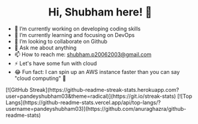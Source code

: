 <h1 align="center">Hi, Shubham here! 👋</h1>


- 🔭 I’m currently working on developing coding skills
- 🌱 I’m currently learning and focusing on DevOps
- 👯 I’m looking to collaborate on Github
- 💬 Ask me about anything
- 📫 How to reach me: shubham.p20062003@gmail.com
- ⚡️ Let's have some fun with cloud
- 😂 Fun fact: I can spin up an AWS instance faster than you can say "cloud computing" 🚀


<div>
[![GitHub Streak](https://github-readme-streak-stats.herokuapp.com?user=pandeyshubham03&theme=radical)](https://git.io/streak-stats)
[![Top Langs](https://github-readme-stats.vercel.app/api/top-langs/?username=pandeyshubham03)](https://github.com/anuraghazra/github-readme-stats)
</div>
